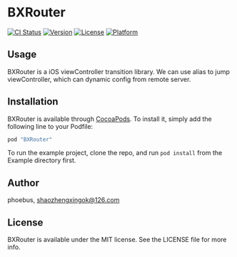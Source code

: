 # BXRouter

[![CI Status](http://img.shields.io/travis/phoebus/BXRouter.svg?style=flat)](https://travis-ci.org/phoebus/BXRouter)
[![Version](https://img.shields.io/cocoapods/v/BXRouter.svg?style=flat)](http://cocoapods.org/pods/BXRouter)
[![License](https://img.shields.io/cocoapods/l/BXRouter.svg?style=flat)](http://cocoapods.org/pods/BXRouter)
[![Platform](https://img.shields.io/cocoapods/p/BXRouter.svg?style=flat)](http://cocoapods.org/pods/BXRouter)

## Usage

BXRouter is a iOS viewController transition library. We can use alias to jump viewController, which can dynamic config from remote server.

## Installation

BXRouter is available through [CocoaPods](http://cocoapods.org). To install
it, simply add the following line to your Podfile:

```ruby
pod "BXRouter"
```

To run the example project, clone the repo, and run `pod install` from the Example directory first.

## Author

phoebus, shaozhengxingok@126.com

## License

BXRouter is available under the MIT license. See the LICENSE file for more info.
